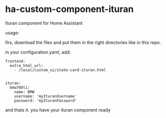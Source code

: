 # ha-custom-component-ituran
Ituran component for Home Assistant


usage:

firs, download the files and put them in the right directories like in this repo.

in your configuration.yaml, add:

```
frontend:
  extra_html_url:
    - /local/custom_ui/state-card-ituran.html


ituran:
  bmw760li:
    name: BMW
    username: 'myIturanUsername'
    password: 'myIturanPassword'
```

and thats it. you have your ituran component ready
